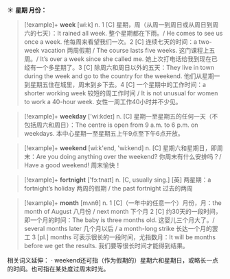 ☀ <span class="category">**星期 月份：**</span>
>[!example]+ <span class="vocabulary">**week**</span> [wi:k] 
> <span class="definition">n. 1 [C] 星期，周（从周一到周日或从周日到周六的七天）：</span>It rained all week. 整个星期都在下雨。/ He comes to see us once a week. 他每周来看望我们一次。<span class="definition">2 [C] 连续七天的时间：</span>a two-week vacation 两周假期 / The course lasts five weeks. 这门课程上五周。/ It’s over a week since she called me. 她上次打电话给我到现在已经有一个多星期了。<span class="definition">3 [C] 除周六和周日以外的五天：</span>They live in town during the week and go to the country for the weekend. 他们从星期一到星期五住在城里，周末到乡下去。<span class="definition">4 [C] 一个星期中的工作时间：</span>a shorter working week 较短的周工作时间 / It is not unusual for women to work a 40-hour week. 女性一周工作40小时并不少见。

>[!example]+ <span class="vocabulary">**weekday**</span> ['wi:kdeɪ] 
> <span class="definition">n. [C] 星期一至星期五的任何一天（不包括周六和周日）：</span>The centre is open from 9 a.m. to 6 p.m. on weekdays. 本中心星期一至星期五上午9点至下午6点开放。

>[!example]+ <span class="vocabulary">**weekend**</span> [wi:k'end, 'wi:kend] 
> <span class="definition">n. [C] 星期六和星期日，即周末：</span>Are you doing anything over the weekend? 你周末有什么安排吗？/ Have a good weekend! 周末愉快！

>[!example]+ <span class="vocabulary">**fortnight**</span> ['fɔ:tnaɪt] 
> <span class="definition">n. [C, usually sing.] [英] 两星期：</span>a fortnight’s holiday 两周的假期 / the past fortnight 过去的两周

>[!example]+ <span class="vocabulary">**month**</span> [mʌnθ] 
> <span class="definition">n. 1 [C]（一年中的任意一个）月份，月：</span>the month of August 八月份 / next month 下个月 <span class="definition">2 [C] 约30天的一段时间，即一个月的时间：</span>The baby is three months old. 这婴儿三个月大了。/ several months later 几个月以后 / a month-long strike 长达一个月的罢工 <span class="definition">3 [pl.] months 可表示很长的一段时间，尤指数月：</span>It will be months before we get the results. 我们要等很长时间才能得到结果。

相关词义延伸：
· weekend还可指（作为假期的）星期六和星期日，或略长一点的时间。也可指在某处度过周末时光。
